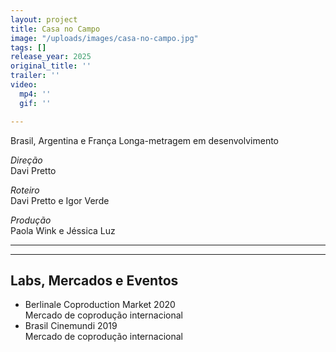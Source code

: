 ```yaml
---
layout: project
title: Casa no Campo
image: "/uploads/images/casa-no-campo.jpg"
tags: []
release_year: 2025
original_title: ''
trailer: ''
video:
  mp4: ''
  gif: ''

---
```

Brasil, Argentina e França
Longa-metragem em desenvolvimento

_Direção_  
Davi Pretto

_Roteiro_  
Davi Pretto e Igor Verde

_Produção_  
Paola Wink e Jéssica Luz

***

***

## Labs, Mercados e Eventos

- Berlinale Coproduction Market 2020  
  Mercado de coprodução internacional
- Brasil Cinemundi 2019  
  Mercado de coprodução internacional